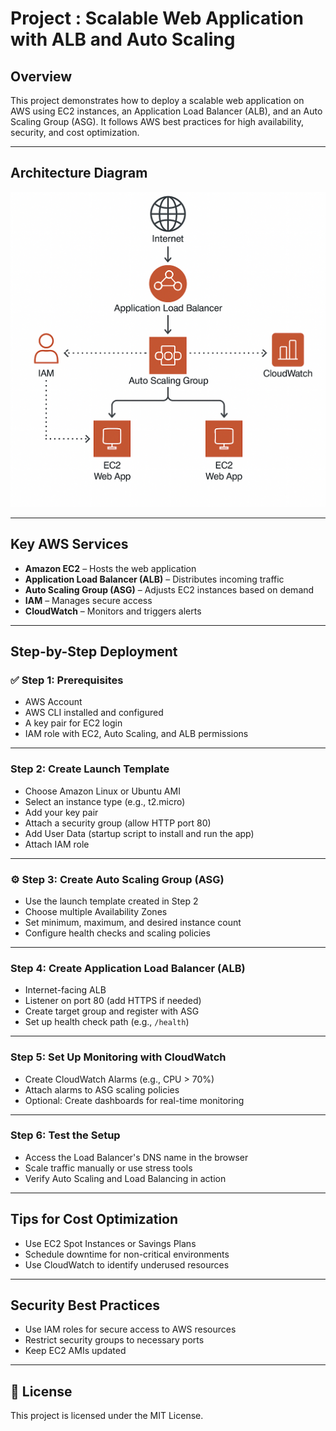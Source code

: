 # **Project : Scalable Web Application with ALB and Auto Scaling**

## **Overview**

This project demonstrates how to deploy a scalable web application on AWS using EC2 instances, an Application Load Balancer (ALB), and an Auto Scaling Group (ASG). It follows AWS best practices for high availability, security, and cost optimization.

---

## **Architecture Diagram**

![Architecture Diagram](architecture-diagram.png)

---

## **Key AWS Services**

- **Amazon EC2** – Hosts the web application  
- **Application Load Balancer (ALB)** – Distributes incoming traffic  
- **Auto Scaling Group (ASG)** – Adjusts EC2 instances based on demand  
- **IAM** – Manages secure access  
- **CloudWatch** – Monitors and triggers alerts  

---

## **Step-by-Step Deployment**

### ✅ **Step 1: Prerequisites**

- AWS Account  
- AWS CLI installed and configured  
- A key pair for EC2 login  
- IAM role with EC2, Auto Scaling, and ALB permissions  

---

###  **Step 2: Create Launch Template**

- Choose Amazon Linux or Ubuntu AMI  
- Select an instance type (e.g., t2.micro)  
- Add your key pair  
- Attach a security group (allow HTTP port 80)  
- Add User Data (startup script to install and run the app)  
- Attach IAM role  

---

### ⚙️ **Step 3: Create Auto Scaling Group (ASG)**

- Use the launch template created in Step 2  
- Choose multiple Availability Zones  
- Set minimum, maximum, and desired instance count  
- Configure health checks and scaling policies  

---

###  **Step 4: Create Application Load Balancer (ALB)**

- Internet-facing ALB  
- Listener on port 80 (add HTTPS if needed)  
- Create target group and register with ASG  
- Set up health check path (e.g., `/health`)  

---

###  **Step 5: Set Up Monitoring with CloudWatch**

- Create CloudWatch Alarms (e.g., CPU > 70%)  
- Attach alarms to ASG scaling policies  
- Optional: Create dashboards for real-time monitoring  

---

###  **Step 6: Test the Setup**

- Access the Load Balancer's DNS name in the browser  
- Scale traffic manually or use stress tools  
- Verify Auto Scaling and Load Balancing in action  

---

##  **Tips for Cost Optimization**

- Use EC2 Spot Instances or Savings Plans  
- Schedule downtime for non-critical environments  
- Use CloudWatch to identify underused resources  

---

##  **Security Best Practices**

- Use IAM roles for secure access to AWS resources  
- Restrict security groups to necessary ports  
- Keep EC2 AMIs updated  

---

## 📄 **License**

This project is licensed under the MIT License.
